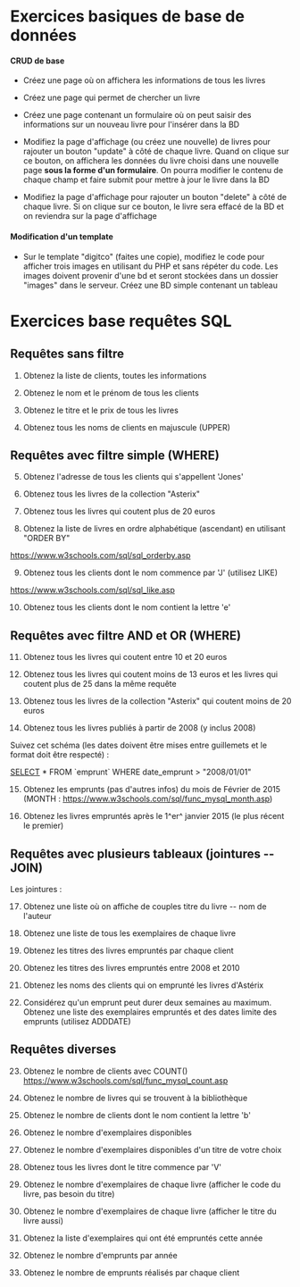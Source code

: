 Exercices basiques de base de données
=====================================

#### CRUD de base

-   Créez une page où on affichera les informations de tous les livres

-   Créez une page qui permet de chercher un livre

-   Créez une page contenant un formulaire où on peut saisir des
    informations sur un nouveau livre pour l\'insérer dans la BD

-   Modifiez la page d\'affichage (ou créez une nouvelle) de livres pour
    rajouter un bouton \"update\" à côté de chaque livre. Quand on
    clique sur ce bouton, on affichera les données du livre choisi dans
    une nouvelle page **sous la forme d\'un formulaire**. On pourra
    modifier le contenu de chaque champ et faire submit pour mettre à
    jour le livre dans la BD

-   Modifiez la page d\'affichage pour rajouter un bouton \"delete\" à
    côté de chaque livre. Si on clique sur ce bouton, le livre sera
    effacé de la BD et on reviendra sur la page d\'affichage

####  Modification d\'un template

-   Sur le template \"digitco\" (faites une copie), modifiez le code
    pour afficher trois images en utilisant du PHP et sans répéter du
    code. Les images doivent provenir d\'une bd et seront stockées dans
    un dossier \"images\" dans le serveur. Créez une BD simple contenant
    un tableau

Exercices base requêtes SQL
===========================

Requêtes sans filtre
--------------------

1.  Obtenez la liste de clients, toutes les informations

2.  Obtenez le nom et le prénom de tous les clients

3.  Obtenez le titre et le prix de tous les livres

4.  Obtenez tous les noms de clients en majuscule (UPPER)

Requêtes avec filtre simple (WHERE)
-----------------------------------

5.  Obtenez l\'adresse de tous les clients qui s\'appellent \'Jones\'

6.  Obtenez tous les livres de la collection \"Asterix\"

7.  Obtenez tous les livres qui coutent plus de 20 euros

8.  Obtenez la liste de livres en ordre alphabétique (ascendant) en
    utilisant \"ORDER BY\"

<https://www.w3schools.com/sql/sql_orderby.asp>

9.  Obtenez tous les clients dont le nom commence par 'J' (utilisez
    LIKE)

<https://www.w3schools.com/sql/sql_like.asp>

10. Obtenez tous les clients dont le nom contient la lettre 'e'

Requêtes avec filtre AND et OR (WHERE)
--------------------------------------

11. Obtenez tous les livres qui coutent entre 10 et 20 euros

12. Obtenez tous les livres qui coutent moins de 13 euros et les livres
    qui coutent plus de 25 dans la même requête

13. Obtenez tous les livres de la collection \"Asterix\" qui coutent
    moins de 20 euros

14. Obtenez tous les livres publiés à partir de 2008 (y inclus 2008)

Suivez cet schéma (les dates doivent être mises entre guillemets et le
format doit être respecté) :

[SELECT](http://localhost/phpmyadmin/url.php?url=https://dev.mysql.com/doc/refman/5.5/en/select.html)
\* FROM \`emprunt\` WHERE date\_emprunt \> \"2008/01/01\"

15. Obtenez les emprunts (pas d'autres infos) du mois de Février de 2015
    (MONTH : <https://www.w3schools.com/sql/func_mysql_month.asp>)

16. Obtenez les livres empruntés après le 1^er^ janvier 2015 (le plus
    récent le premier)

Requêtes avec plusieurs tableaux (jointures -- JOIN)
----------------------------------------------------

Les jointures :

17. Obtenez une liste où on affiche de couples titre du livre -- nom de
    l\'auteur

18. Obtenez une liste de tous les exemplaires de chaque livre

19. Obtenez les titres des livres empruntés par chaque client

20. Obtenez les titres des livres empruntés entre 2008 et 2010

21. Obtenez les noms des clients qui on emprunté les livres d\'Astérix

22. Considérez qu'un emprunt peut durer deux semaines au maximum.
    Obtenez une liste des exemplaires empruntés et des dates limite des
    emprunts (utilisez ADDDATE)

Requêtes diverses
-----------------

23. Obtenez le nombre de clients avec COUNT()
    <https://www.w3schools.com/sql/func_mysql_count.asp>

24. Obtenez le nombre de livres qui se trouvent à la bibliothèque

25. Obtenez le nombre de clients dont le nom contient la lettre 'b'

26. Obtenez le nombre d'exemplaires disponibles

27. Obtenez le nombre d'exemplaires disponibles d'un titre de votre
    choix

28. Obtenez tous les livres dont le titre commence par 'V'

29. Obtenez le nombre d'exemplaires de chaque livre (afficher le code du
    livre, pas besoin du titre)

30. Obtenez le nombre d'exemplaires de chaque livre (afficher le titre
    du livre aussi)

31. Obtenez la liste d'exemplaires qui ont été empruntés cette année

32. Obtenez le nombre d'emprunts par année

33. Obtenez le nombre de emprunts réalisés par chaque client
